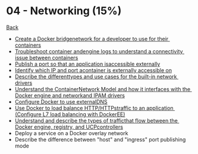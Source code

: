 # 04 - Networking (15%)

[Back](../ReadMe.md)
  
+ [Create​​ a ​​Docker​​ bridge ​​network ​​for ​​a ​​developer​​ to ​​use ​​for​ ​their ​​containers](./docker-bridge-developer.md)
+ [Troubleshoot​​ container​ ​and ​​engine​ ​logs ​​to ​​understand ​​a ​​connectivity ​​issue​​ between containers](./troubleshoot-connectivity.md)
+ [Publish ​​a ​​port​​ so ​​that ​​an ​​application ​​is​ ​accessible​​ externally](./publish-port.md)
+ [Identify ​​which ​​IP​​ and​​ port​​ a ​​container ​​is ​​externally ​​accessible​​ on](./identify-ip-and-port.md)
+ [Describe​​ the ​​different ​​types ​​and ​​use​ ​cases ​​for ​​the​ ​built-in​​ network ​​drivers](./network-drivers-use-cases.md)
+ [Understand ​​the ​​Container​​ Network​ ​Model​ ​and ​​how​ ​it ​​interfaces​ ​with ​​the ​​Docker ​​engine and​​ network​​ and ​​IPAM ​​drivers](./container-network-model.md)
+ [Configure ​​Docker ​​to ​​use​ ​external​ ​DNS](./external-dns.md)
+ [Use ​​Docker ​​to ​​load ​​balance​ ​HTTP/HTTPs ​​traffic​ ​to ​​an ​​application ​​(Configure ​​L7 ​​load balancing ​​with ​​Docker​ ​EE)](./load-balance.md)
+ [Understand ​​and ​​describe​ ​the​​ types​​ of ​​traffic ​​that ​​flow​ ​between ​​the ​​Docker​​ engine, registry, ​​and ​​UCP ​​controllers](./traffic.md)
+ Deploy ​​a ​​service​ ​on ​​a ​​Docker​​ overlay​​ network
+ Describe​​ the ​​difference ​​between ​​"host"​​ and ​​"ingress" ​​port​​ publishing​ ​mode
